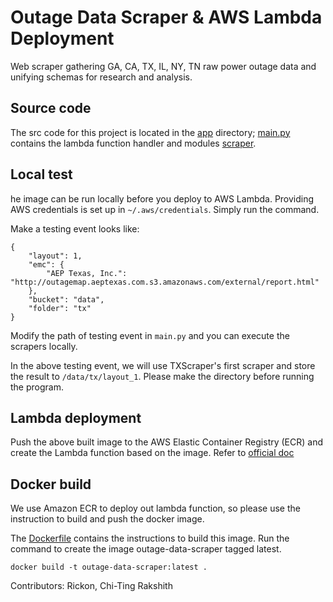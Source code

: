 # Outage Data Scraper & AWS Lambda Deployment

Web scraper gathering GA, CA, TX, IL, NY, TN raw power outage data and unifying schemas for research and analysis.

## Source code

The src code for this project is located in the [app](./app) directory; [main.py](./app/main.py)
contains the lambda function handler and modules [scraper](./app/scrapers).

## Local test

he image can be run locally before you deploy to AWS Lambda. Providing
AWS credentials is set up in `~/.aws/credentials`. Simply run the
command.

Make a testing event looks like:

```
{
    "layout": 1,
    "emc": {
        "AEP Texas, Inc.": "http://outagemap.aeptexas.com.s3.amazonaws.com/external/report.html"
    },
    "bucket": "data",
    "folder": "tx"
}
```

Modify the path of testing event in `main.py` and you can execute the scrapers locally.

In the above testing event, we will use TXScraper's first scraper and store the result to `/data/tx/layout_1`. Please make the directory before running the program.

## Lambda deployment

Push the above built image to the AWS Elastic Container Registry (ECR) and create the Lambda function based on the image. Refer to [official doc](https://docs.aws.amazon.com/lambda/latest/dg/gettingstarted-images.html)

## Docker build

We use Amazon ECR to deploy out lambda function, so please use the instruction to build and push the docker image.

The [Dockerfile](./Dockerfile) contains the instructions to build this image. Run the command to create the image outage-data-scraper tagged latest.

```
docker build -t outage-data-scraper:latest .
```

Contributors:
Rickon,
Chi-Ting
Rakshith
